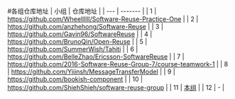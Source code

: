 #各组仓库地址
| 小组 | 仓库地址 |
| --- | ------- |
| 1   | https://github.com/Wheellllll/Software-Reuse-Practice-One |
| 2   | https://github.com/anzhehong/Software-Reuse |
| 3   | https://github.com/Gavin96/SoftwareReuse |
| 4   | https://github.com/BrunoQin/Open-Reuse |
| 5   | https://github.com/SummerWish/Tahiti |
| 6   | https://github.com/BelleZhao/Ericsson-SoftwareReuse |
| 7   | https://github.com/2016-Software-Reuse-Group-7/course-teamwork-1 |
| 8   | https://github.com/Yiiinsh/MessageTransferModel |
| 9   | https://github.com/bookish-component |
| 10  | https://github.com/ShiehShieh/software-reuse-group |
| 11  | [本组](https://github.com/WeiyiChen/SoftwareReuse-Project) |
| 12  | - |

